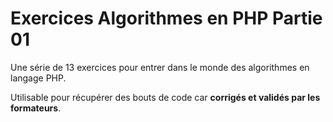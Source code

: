 <h1>Exercices Algorithmes en PHP Partie 01</h1>

Une série de 13 exercices pour entrer dans le monde des algorithmes en langage PHP.

Utilisable pour récupérer des bouts de code car **corrigés et validés par les formateurs**.
